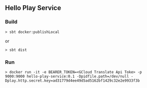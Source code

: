 ## Hello Play Service

### Build

```
> sbt docker:publishLocal
```

or 

```
> sbt dist
```

### Run
```
> docker run -it -e BEARER_TOKEN=<GCloud Translate Api Toke> -p 9000:9000 hello-play-service:0.1 -Dpidfile.path=/dev/null -Dplay.http.secret.key=ad31779d4ee49d5ad5162bf1429c32e2e9933f3b
```